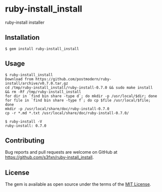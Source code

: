 # ruby-install_install

ruby-install installer

## Installation

    $ gem install ruby-install_install

## Usage
```
$ ruby-install_install 
Download from https://github.com/postmodern/ruby-install/archive/v0.7.0.tar.gz
cd /tmp/ruby-install_install/ruby-install-0.7.0 && sudo make install && rm -Rf /tmp/ruby-install_install
for dir in `find bin share -type d`; do mkdir -p /usr/local/$dir; done
for file in `find bin share -type f`; do cp $file /usr/local/$file; done
mkdir -p /usr/local/share/doc/ruby-install-0.7.0
cp -r *.md *.txt /usr/local/share/doc/ruby-install-0.7.0/

$ ruby-install -V
ruby-install: 0.7.0
```

## Contributing

Bug reports and pull requests are welcome on GitHub at https://github.com/s3fxn/ruby-install_install.

## License

The gem is available as open source under the terms of the [MIT License](https://opensource.org/licenses/MIT).
